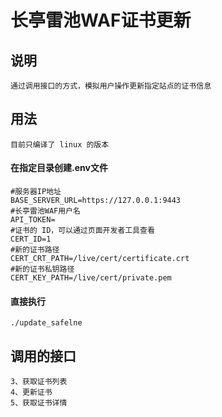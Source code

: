# 长亭雷池WAF证书更新
## 说明
    通过调用接口的方式，模拟用户操作更新指定站点的证书信息

## 用法
    目前只编译了 linux 的版本
#### 在指定目录创建.env文件
```shell
#服务器IP地址
BASE_SERVER_URL=https://127.0.0.1:9443
#长亭雷池WAF用户名
API_TOKEN=
#证书的 ID，可以通过页面开发者工具查看
CERT_ID=1
#新的证书路径
CERT_CRT_PATH=/live/cert/certificate.crt
#新的证书私钥路径
CERT_KEY_PATH=/live/cert/private.pem
```
#### 直接执行
```shell
./update_safelne
```
## 调用的接口
    3、获取证书列表
    4、更新证书
    5、获取证书详情